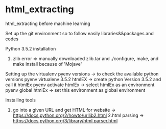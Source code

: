 # html_extracting
html_extracting before machine learning

Set up the git environment so to follow easily libraries&&packages and codes

Python 3.5.2 installation
1. zlib error
=> manually downloaded zlib.tar and ./configure, make, and make install because of 'Mojave'

Setting up the virtualenv
pyenv versions -> to check the available python versions
pyenv virtualenv 3.5.2 htmlEX -> create python Version 3.5.2 and call it htmlEx
pyenv activate htmlEx -> select htmlEx as an environment
pyenv global htmlEx -> set this environment as global environment

Installing tools
1. go into a given URL and get HTML for website
-> https://docs.python.org/2/howto/urllib2.html
2.html parsing
-> https://docs.python.org/3/library/html.parser.html
